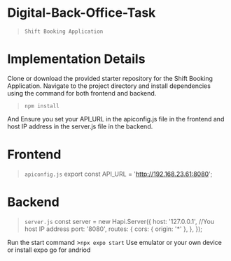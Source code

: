 # Digital-Back-Office-Task

>`Shift Booking Application `


# Implementation Details

  Clone or download the provided starter repository for the Shift Booking Application.
  Navigate to the project directory and install dependencies using the command for both frontend and backend.
>`npm install`

And Ensure you set your API_URL in the apiconfig.js file in the frontend and host IP address in the server.js file in the backend.

# Frontend
>`apiconfig.js`
> export const API_URL = 'http://192.168.23.61:8080';

# Backend
>`server.js`
>const server = new Hapi.Server({
  host: '127.0.0.1', //You host IP address 
  port: '8080',
  routes: {
    cors: { origin: '*' },
  },
});

Run the start command >`npx expo start`
Use emulator or your own device or install expo go for andriod



